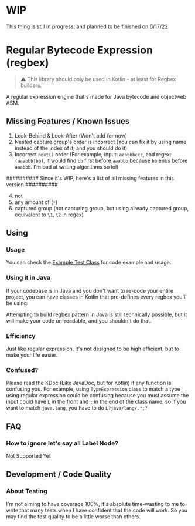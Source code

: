 # WIP
This thing is still in progress, and planned to be finished on 6/17/22
# Regular Bytecode Expression (regbex)

> ⚠️ This library should only be used in Kotlin - at least for Regbex builders.

A regular expression engine that's made for Java bytecode and objectweb ASM.


## Missing Features / Known Issues
1. Look-Behind & Look-After (Won't add for now)
2. Nested capture group's order is incorrect (You can fix it by using name instead of the index of it, and you should do it)
3. Incorrect `next()` order (For example, input: `aaabbbccc`, and regex: `(aaabbb|bb)`, it would find `bb` first before
`aaabbb` because `bb` ends before `aaabbb`. I'm bad at writing algorithms so lol)

########## Since it's WIP, here's a list of all missing features in this version ##########

4. not
5. any amount of (`*`)
6. captured group (not capturing group, but using already captured group, equivalent to `\1`, `\2` in regex)


## Using
### Usage
You can check the [Example Test Class](src/test/kotlin/Examples.kt) for code example and usage.

### Using it in Java
If your codebase is in Java and you don't want to re-code your entire project, you can have classes in Kotlin that pre-defines
every regbex you'll be using.

Attempting to build regbex pattern in Java is still technically possible, but it will make your code un-readable, and 
you shouldn't do that.

### Efficiency
Just like regular expression, it's not designed to be high efficient, but to make your life easier.

### Confused?
Please read the KDoc (Like JavaDoc, but for Kotlin) if any function is confusing you. For example, using `TypeExpression`
class to match a type using regular expression could be confusing because you must assume the input could have `L` in
the front and `;` in the end of the class name, so if you want to match `java.lang`, you have to do `L?java/lang/.*;?`

## FAQ
### How to ignore let's say all Label Node?
Not Supported Yet

## Development / Code Quality
### About Testing
I'm not aiming to have coverage 100%, it's absolute time-wasting to me to write that many tests when I have confident
that the code will work. So you may find the test quality to be a little worse than others.